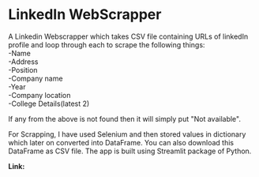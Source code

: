 # LinkedIn WebScrapper
A Linkedin Webscrapper which takes CSV file containing URLs of linkedIn profile and loop through each to scrape the following things:</br>
-Name</br>
-Address</br>
-Position</br>
-Company name</br>
-Year</br>
-Company location</br>
-College Details(latest 2)</br>

If any from the above is not found then it will simply put "Not available".

For Scrapping, I have used Selenium and then stored values in dictionary which later on converted into DataFrame. You can also download this DataFrame as CSV file.
The app is built using Streamlit package of Python.

<b>Link:</b> 
